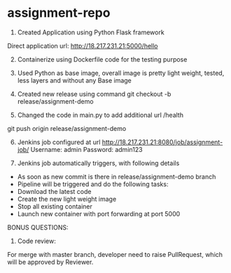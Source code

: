# assignment-repo
1. Created Application using Python Flask framework

Direct application url: http://18.217.231.21:5000/hello


2. Containerize using Dockerfile code for the testing purpose

3. Used Python as base image, overall image is pretty light weight, tested, less layers and without any Base image

4. Created new release using command
git checkout -b release/assignment-demo

5. Changed the code in main.py to add additional url /health

git push origin release/assignment-demo

6. Jenkins job configured at url
http://18.217.231.21:8080/job/assignment-job/
Username: admin
Password: admin123

7. Jenkins job automatically triggers, with following details
 - As soon as new commit is there in release/assignment-demo branch
 - Pipeline will be triggered and do the following tasks:
 - Download the latest code
 - Create the new light weight image
 - Stop all existing container
 - Launch new container with port forwarding at port 5000

BONUS QUESTIONS:

1. Code review:

For merge with master branch, developer need to raise PullRequest, which will be approved by Reviewer.


